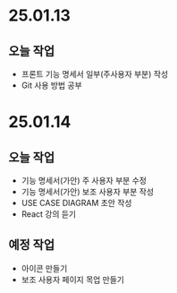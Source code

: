 # 25.01.13
## 오늘 작업
+ 프론트 기능 명세서 일부(주사용자 부분) 작성
+ Git 사용 방법 공부

# 25.01.14
## 오늘 작업
+ 기능 명세서(가안) 주 사용자 부분 수정
+ 기능 명세서(가안) 보조 사용자 부분 작성
+ USE CASE DIAGRAM 초안 작성
+ React 강의 듣기

## 예정 작업
+ 아이콘 만들기
+ 보조 사용자 페이지 목업 만들기
